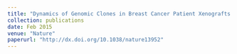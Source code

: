 ```yaml
---
title: "Dynamics of Genomic Clones in Breast Cancer Patient Xenografts at Single-Cell Resolution"
collection: publications
date: Feb 2015
venue: "Nature"
paperurl: "http://dx.doi.org/10.1038/nature13952"
---
```

